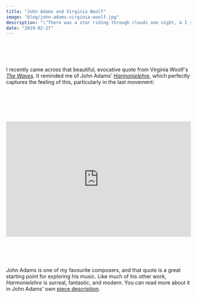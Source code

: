 ```yaml
---
title: "John Adams and Virginia Woolf"
image: "blog/john-adams-virginia-woolf.jpg"
description: "\"There was a star riding through clouds one night, & I said to the star, 'Consume me'.\""
date: "2019-02-27"
---
```

&nbsp;  
&nbsp;  
&nbsp;  
&nbsp;  
I recently came across that beautiful, evocative quote from Virginia Woolf's [_The Waves_](https://en.wikipedia.org/wiki/The_Waves). It reminded me of John Adams' [_Harmonielehre_](https://www.theguardian.com/music/tomserviceblog/2014/mar/11/symphony-guide-john-adams-harmonielehre-tom-service), which perfectly captures the feeling of this, particularly in the last movement:
&nbsp;  
&nbsp;  
&nbsp;  
&nbsp;  
&nbsp;  
&nbsp;  

<div style="position:relative;padding-bottom:56.25%;padding-top:30px;height:0;overflow:hidden;">
  <iframe style="position:absolute;top:0;left:0;width:100%;height:100%;" src="https://www.youtube.com/embed/3X-IUE_muQA" frameborder="0" allow="accelerometer; autoplay; encrypted-media; gyroscope; picture-in-picture" allowfullscreen></iframe>
</div>

&nbsp;  
&nbsp;  
&nbsp;  
&nbsp;  
John Adams is one of my favourite composers, and that quote is a great starting point for exploring his music. Like much of his other work, _Harmonielehre_ is surreal, fantastic, and modern. You can read more about it in John Adams' own [piece description](https://www.earbox.com/harmonielehre/).
&nbsp;  
&nbsp;  
&nbsp;  
&nbsp;  
&nbsp;  
&nbsp;  
